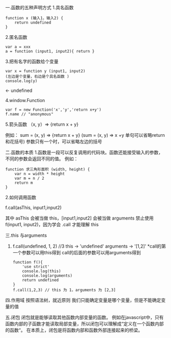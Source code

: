 一.函数的五种声明方式
1.具名函数

    function x (输入1，输入2) {
        return undefined
    }

2.匿名函数

    var a = xxx
    a = function (input1, input2){ return }

3.把有名字的函数给个变量

    var x = function y (input1, input2)
    (左边是个变量，右边是个具名函数 )
    console.log(y)
 <- undefined

4.window.Function

    var f = new Function('x','y','return x+y')
    f.name // "anonymous"

5.箭头函数 （x, y）=> {return x + y}

 例如：
    sum = (x, y) => {return x + y}
    (sum = (x, y) => x +y 单句可以省略return和花括号)
    参数只有一个时，可以省略左边的括号

二.函数的本质
1.函数是一段可以反复调用的代码块。函数还能接受输入的参数，不同的参数会返回不同的值。
    例如：
    
    function 求三角形面积 (width, height) {
        var n = width * height
        var m = n / 2
        return m
    }

2.如何调用函数
  
  f.call(asThis, input1,input2)
  
  其中 asThis 会被当做 this，[input1,input2] 会被当做 arguments
  禁止使用 f(input1, input2)，因为学会 .call 才能理解 this


三.this 与arguments
1.  f.call(undefined, 1, 2)  //3
    this ->  'undefined'  arguments -> '[1,2]'
   *call的第一个参数可以用this得到
    call的后面的参数可以用arguments得到

        function f(){
            'use strict'
            console.log(this)
            console.log(arguments)
            return undefined
        }
        f.call(1,2,3) // this 为 1，arguments 为 [2,3]

四.作用域
    按照语法树，就近原则
    我们只能确定变量是哪个变量，但是不能确定变量的值

五.闭包
    闭包就是能够读取其他函数内部变量的函数。
    例如在javascript中，只有函数内部的子函数才能读取局部变量，所以闭包可以理解成“定义在一个函数内部的函数“。
    在本质上，闭包是将函数内部和函数外部连接起来的桥梁。